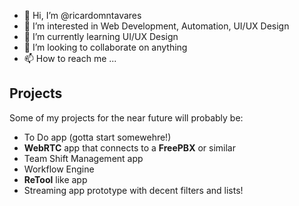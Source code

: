 - 👋 Hi, I’m @ricardomntavares
- 👀 I’m interested in Web Development, Automation, UI/UX Design
- 🌱 I’m currently learning UI/UX Design
- 💞️ I’m looking to collaborate on anything
- 📫 How to reach me ...

## Projects

Some of my projects for the near future will probably be:

- To Do app (gotta start somewehre!)
- **WebRTC** app that connects to a **FreePBX** or similar
- Team Shift Management app
- Workflow Engine
- **ReTool** like app
- Streaming app prototype with decent filters and lists!

<!---
ricardomntavares/ricardomntavares is a ✨ special ✨ repository because its `README.md` (this file) appears on your GitHub profile.
You can click the Preview link to take a look at your changes.
--->

